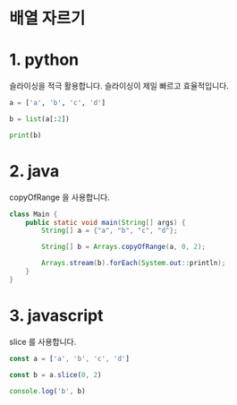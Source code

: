# 배열 자르기

# 1. python
슬라이싱을 적극 활용합니다. 슬라이싱이 제일 빠르고 효율적입니다.

```python
a = ['a', 'b', 'c', 'd']

b = list(a[:2])

print(b)
```

# 2. java
copyOfRange 을 사용합니다.
```java
class Main {
    public static void main(String[] args) {
        String[] a = {"a", "b", "c", "d"};

        String[] b = Arrays.copyOfRange(a, 0, 2);

        Arrays.stream(b).forEach(System.out::println);
    }
}
```

# 3. javascript
slice 를 사용합니다.
```js
const a = ['a', 'b', 'c', 'd']

const b = a.slice(0, 2)

console.log('b', b)
```